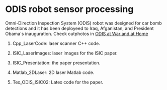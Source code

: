 # ODIS robot sensor processing
Omni-Direction Inspection System (ODIS) robot was designed for car bomb detections and it has been deployeed to Iraq, Afganistan, and President Obama's inauguration. Check outphotos in [ODIS at War and at Home](http://preview.tinyurl.com/j7lplmk)

1. Cpp_LaserCode: laser scanner C++ code.

2. ISIC_LaserImages: laser images for the ISIC paper.  

3. ISIC_Presentation: the paper presentation.

4. Matlab_2DLaser: 2D laser Matlab code.

5. Tex_ODIS_ISIC02: Latex code for the paper.

